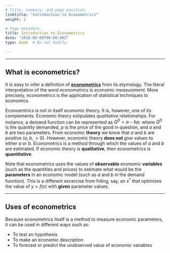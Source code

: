 ```yaml
---
# Title, summary, and page position.
linktitle: "Introduction to Econometrics"
weight: 1

# Page metadata.
title: Introduction to Econometrics
date: "2018-09-09T00:00:00Z"
type: book  # Do not modify.

---
```


---

## What is econometrics?

It is easy to infer a definition of [**econometrics**](https://en.wikipedia.org/wiki/Econometrics) from its etymology. The literal interpretation of the word *econometrics* is *economic measurement*. More precisely, econometrics is the application of statistical techniques to economics.

Econoemtrics is not in itself economic theory. It is, however, one of its complements. Economic theory estipulates *qualitative* relationships. For instance, a demand function can be represented as $Q^D = a - bp$; where $Q^D$ is the quantity demanded, $p$ is the price of the good in question, and $a$ and $b$ are two parameters. From economic **theory** we know that $a$ and $b$ are positive $(a, b, >0)$. However, economic theory **does not** give values to either $a$ or $b$. Econometrics is a method through which the values of $a$ and $b$ are estimated. If economic theory is **qualitative**, then econometrics is **quantitative**.

Note that econometrics uses the values of **observable** economic **variables** (such as the quantities and prices) to estimate what would be the **parameters** in an economic model (such as $a$ and $b$ in the demand function). This is a different excercise from fiding, say, an $x^*$ that optimizes the value of $y = f(x)$ with **given** parameter values.

---
## Uses of econometrics

Because econometrics itself is a method to measure economic parameters, it can be used in different ways such as:

* To test an hypothesis
* To make an economic description
* To forecast or predict the unobserved value of economic variables